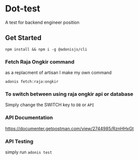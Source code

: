 # Dot-test

A test for backend engineer position

## Get Started

`npm install && npm i -g @adonisjs/cli`

### Fetch Raja Ongkir command

as a replacment of artisan I make my own command

`adonis fetch:raja:ongkir`

### To switch between using raja ongkir api or database

Simply change the SWITCH key to `DB` or `API`

### API Documentation

https://documenter.getpostman.com/view/2744985/RznHHxGt

### API Testing

simply run
`adonis test`
